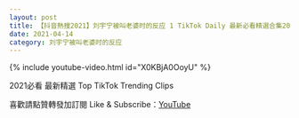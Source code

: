 ```yaml
---
layout: post
title: 【抖音熱搜2021】刘宇宁被叫老婆时的反应 1 TikTok Daily 最新必看精選合集2021 04 14
date: 2021-04-14
category: 刘宇宁被叫老婆时的反应
---
```


{% include youtube-video.html id="X0KBjA0OoyU" %}

2021必看 最新精選 Top TikTok Trending Clips

喜歡請點贊轉發加訂閱 Like & Subscribe：[YouTube](https://www.youtube.com/channel/UCAoR7VcanIPd04uEq_GIylA/videos)

